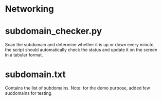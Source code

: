 # Networking
# subdomain_checker.py

Scan the subdomain and determine whether it is up or down every minute, the script should automatically check the status and update it on the screen in a tabular format. 

# subdomain.txt

Contains the list of subdomains.
Note: for the demo purpose, added few suddomains for testing.
